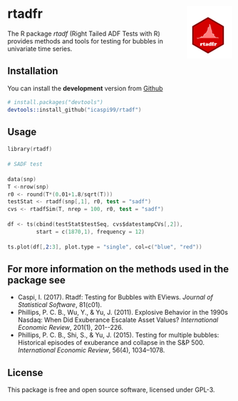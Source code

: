 rtadfr <img src="man/figures/logo.png" align="right" width="20%" height="20%"/>
======================

The R package *rtadf* (Right Tailed ADF Tests with R) provides methods and tools for testing for bubbles in univariate time series.

## Installation

You can install the **development** version from
[Github](https://github.com/icaspi99/rtadf)

```s
# install.packages("devtools")
devtools::install_github("icaspi99/rtadf")
```

## Usage

```s
library(rtadf)

# SADF test

data(snp)
T <-nrow(snp)
r0 <- round(T*(0.01+1.8/sqrt(T)))
testStat <- rtadf(snp[,1], r0, test = "sadf")
cvs <- rtadfSim(T, nrep = 100, r0, test = "sadf")

df <- ts(cbind(testStat$testSeq, cvs$datestampCVs[,2]),
         start = c(1870,1), frequency = 12)

ts.plot(df[,2:3], plot.type = "single", col=c("blue", "red"))

```

## For more information on the methods used in the package see

  * Caspi, I. (2017). Rtadf: Testing for Bubbles with EViews. *Journal of Statistical Software*, 81(c01).
  * Phillips, P. C. B., Wu, Y., & Yu, J. (2011). Explosive Behavior in the 1990s Nasdaq: When Did Exuberance Escalate Asset Values? *International Economic Review*, 201(1), 201--226.
  * Phillips, P. C. B., Shi, S., & Yu, J. (2015). Testing for multiple bubbles: Historical episodes of exuberance and collapse in the S&P 500. *International Economic Review*, 56(4), 1034–1078.
  
  

## License

This package is free and open source software, licensed under GPL-3.
